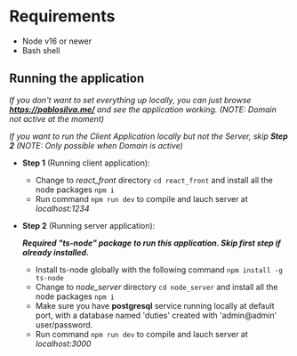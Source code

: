 # Requirements

  * Node v16 or newer
  * Bash shell

## Running the application

 *If you don't want to set everything up locally, you can just browse <b>https://pablosilva.me/</b> and see the application working. (NOTE: Domain not active at the moment)*
 
 *If you want to run the Client Application locally but not the Server, skip <b>Step 2</b> (NOTE: Only possible when Domain is active)*

 * <b>Step 1</b> (Running client application):
    
   - Change to *react_front* directory `cd react_front` and install all the node packages `npm i`
   - Run command `npm run dev` to compile and lauch server at *localhost:1234*
   
 * <b>Step 2</b> (Running server application):
 
   *<b>Required "ts-node" package to run this application. Skip first step if already installed.</b>*
   
   - Install ts-node globally with the following command `npm install -g ts-node`
   - Change to *node_server* directory `cd node_server` and install all the node packages `npm i`
   - Make sure you have <b>postgresql</b> service running locally at default port, with a database named 'duties' created with 'admin@admin' user/password.
   - Run command `npm run dev` to compile and lauch server at *localhost:3000*
